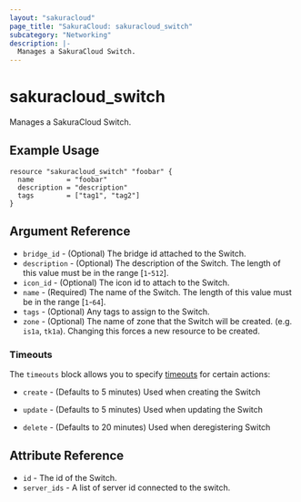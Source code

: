 ```yaml
---
layout: "sakuracloud"
page_title: "SakuraCloud: sakuracloud_switch"
subcategory: "Networking"
description: |-
  Manages a SakuraCloud Switch.
---
```


# sakuracloud_switch

Manages a SakuraCloud Switch.

## Example Usage

```hcl
resource "sakuracloud_switch" "foobar" {
  name        = "foobar"
  description = "description"
  tags        = ["tag1", "tag2"]
}
```
## Argument Reference

* `bridge_id` - (Optional) The bridge id attached to the Switch.
* `description` - (Optional) The description of the Switch. The length of this value must be in the range [`1`-`512`].
* `icon_id` - (Optional) The icon id to attach to the Switch.
* `name` - (Required) The name of the Switch. The length of this value must be in the range [`1`-`64`].
* `tags` - (Optional) Any tags to assign to the Switch.
* `zone` - (Optional) The name of zone that the Switch will be created. (e.g. `is1a`, `tk1a`). Changing this forces a new resource to be created.



### Timeouts

The `timeouts` block allows you to specify [timeouts](https://www.terraform.io/docs/configuration/resources.html#operation-timeouts) for certain actions:

* `create` - (Defaults to 5 minutes) Used when creating the Switch


* `update` - (Defaults to 5 minutes) Used when updating the Switch

* `delete` - (Defaults to 20 minutes) Used when deregistering Switch



## Attribute Reference

* `id` - The id of the Switch.
* `server_ids` - A list of server id connected to the switch.



